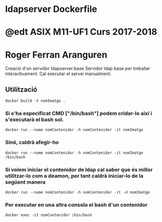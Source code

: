 # ldapserver Dockerfile
# @edt ASIX M11-UF1 Curs 2017-2018
# Roger Ferran Aranguren

Creació d'un servidor ldapserver:base
Servidor ldap base per treballar interactivament.
Cal executar el servei manualment.

## Utilització

    docker build -t nomImatge .

### Si s'ha especificat CMD ["/bin/bash"] podem cridar-lo així i s'executarà el bash sol.

    docker run --name nomContenidor -h nomContenidor -it nomImatge

### Sinó, caldrà afegir-ho

    docker run --name nomContenidor -h nomContenidor -it nomImatge /bin/bash

### Si volem iniciar el contenidor de ldap cal saber que és millor utilitzar-lo com a deamon, per tant caldrà iniciar-lo de la següent manera

    docker run --name nomContenidor -h nomContenidor -it -d nomImatge

### Per executar en una altra consola el bash d'un contenidor

    docker exec -it nomContenidor /bin/bash
